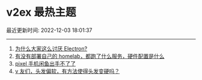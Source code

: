 # v2ex 最热主题

最近更新时间: 2022-12-03 18:01:37

--- 
1. [为什么大家这么讨厌 Electron?](https://www.v2ex.com/t/899773) 
2. [有没有部署自己的 homelab，都跑了什么服务，硬件配置是什么](https://www.v2ex.com/t/899741) 
3. [pixel 手机闲鱼出手不了了](https://www.v2ex.com/t/899752) 
4. [v 友们，头发偏软，有方法使得头发变硬吗？](https://www.v2ex.com/t/899768) 
